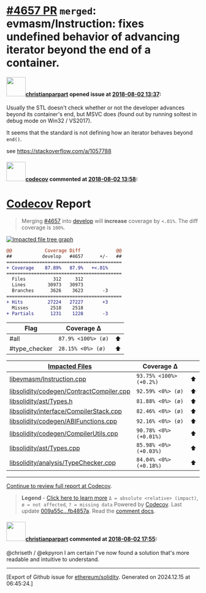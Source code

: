 # [\#4657 PR](https://github.com/ethereum/solidity/pull/4657) `merged`: evmasm/Instruction: fixes undefined behavior of advancing iterator beyond the end of a container.

#### <img src="https://avatars.githubusercontent.com/u/56763?u=373e0766d5c45bef8c7c7fc5ed48394935772065&v=4" width="50">[christianparpart](https://github.com/christianparpart) opened issue at [2018-08-02 13:37](https://github.com/ethereum/solidity/pull/4657):

Usually the STL doesn't check whether or not the developer advances beyond its container's end, but MSVC does (found out by running soltest in debug mode on Win32 / VS2017).

It seems that the standard is not defining how an iterator behaves beyond `end()`.

see https://stackoverflow.com/a/1057788


#### <img src="https://avatars.githubusercontent.com/in/254?v=4" width="50">[codecov](https://github.com/apps/codecov) commented at [2018-08-02 13:58](https://github.com/ethereum/solidity/pull/4657#issuecomment-409935850):

# [Codecov](https://codecov.io/gh/ethereum/solidity/pull/4657?src=pr&el=h1) Report
> Merging [#4657](https://codecov.io/gh/ethereum/solidity/pull/4657?src=pr&el=desc) into [develop](https://codecov.io/gh/ethereum/solidity/commit/009a55c82d22f08fd207739d7b8aeff215fb7c03?src=pr&el=desc) will **increase** coverage by `<.01%`.
> The diff coverage is `100%`.

[![Impacted file tree graph](https://codecov.io/gh/ethereum/solidity/pull/4657/graphs/tree.svg?width=650&height=150&src=pr&token=87PGzVEwU0)](https://codecov.io/gh/ethereum/solidity/pull/4657?src=pr&el=tree)

```diff
@@            Coverage Diff             @@
##           develop   #4657      +/-   ##
==========================================
+ Coverage    87.89%   87.9%   +<.01%     
==========================================
  Files          312     312              
  Lines        30973   30973              
  Branches      3626    3623       -3     
==========================================
+ Hits         27224   27227       +3     
  Misses        2518    2518              
+ Partials      1231    1228       -3
```

| Flag | Coverage Δ | |
|---|---|---|
| #all | `87.9% <100%> (ø)` | :arrow_up: |
| #type_checker | `28.15% <0%> (ø)` | :arrow_up: |

| [Impacted Files](https://codecov.io/gh/ethereum/solidity/pull/4657?src=pr&el=tree) | Coverage Δ | |
|---|---|---|
| [libevmasm/Instruction.cpp](https://codecov.io/gh/ethereum/solidity/pull/4657/diff?src=pr&el=tree#diff-bGliZXZtYXNtL0luc3RydWN0aW9uLmNwcA==) | `93.75% <100%> (+0.2%)` | :arrow_up: |
| [libsolidity/codegen/ContractCompiler.cpp](https://codecov.io/gh/ethereum/solidity/pull/4657/diff?src=pr&el=tree#diff-bGlic29saWRpdHkvY29kZWdlbi9Db250cmFjdENvbXBpbGVyLmNwcA==) | `92.59% <0%> (ø)` | :arrow_up: |
| [libsolidity/ast/Types.h](https://codecov.io/gh/ethereum/solidity/pull/4657/diff?src=pr&el=tree#diff-bGlic29saWRpdHkvYXN0L1R5cGVzLmg=) | `81.88% <0%> (ø)` | :arrow_up: |
| [libsolidity/interface/CompilerStack.cpp](https://codecov.io/gh/ethereum/solidity/pull/4657/diff?src=pr&el=tree#diff-bGlic29saWRpdHkvaW50ZXJmYWNlL0NvbXBpbGVyU3RhY2suY3Bw) | `82.46% <0%> (ø)` | :arrow_up: |
| [libsolidity/codegen/ABIFunctions.cpp](https://codecov.io/gh/ethereum/solidity/pull/4657/diff?src=pr&el=tree#diff-bGlic29saWRpdHkvY29kZWdlbi9BQklGdW5jdGlvbnMuY3Bw) | `92.16% <0%> (ø)` | :arrow_up: |
| [libsolidity/codegen/CompilerUtils.cpp](https://codecov.io/gh/ethereum/solidity/pull/4657/diff?src=pr&el=tree#diff-bGlic29saWRpdHkvY29kZWdlbi9Db21waWxlclV0aWxzLmNwcA==) | `90.78% <0%> (+0.01%)` | :arrow_up: |
| [libsolidity/ast/Types.cpp](https://codecov.io/gh/ethereum/solidity/pull/4657/diff?src=pr&el=tree#diff-bGlic29saWRpdHkvYXN0L1R5cGVzLmNwcA==) | `85.98% <0%> (+0.03%)` | :arrow_up: |
| [libsolidity/analysis/TypeChecker.cpp](https://codecov.io/gh/ethereum/solidity/pull/4657/diff?src=pr&el=tree#diff-bGlic29saWRpdHkvYW5hbHlzaXMvVHlwZUNoZWNrZXIuY3Bw) | `84.04% <0%> (+0.18%)` | :arrow_up: |

------

[Continue to review full report at Codecov](https://codecov.io/gh/ethereum/solidity/pull/4657?src=pr&el=continue).
> **Legend** - [Click here to learn more](https://docs.codecov.io/docs/codecov-delta)
> `Δ = absolute <relative> (impact)`, `ø = not affected`, `? = missing data`
> Powered by [Codecov](https://codecov.io/gh/ethereum/solidity/pull/4657?src=pr&el=footer). Last update [009a55c...fb4857a](https://codecov.io/gh/ethereum/solidity/pull/4657?src=pr&el=lastupdated). Read the [comment docs](https://docs.codecov.io/docs/pull-request-comments).

#### <img src="https://avatars.githubusercontent.com/u/56763?u=373e0766d5c45bef8c7c7fc5ed48394935772065&v=4" width="50">[christianparpart](https://github.com/christianparpart) commented at [2018-08-02 17:55](https://github.com/ethereum/solidity/pull/4657#issuecomment-410014045):

@chriseth / @ekpyron I am certain I've now found a solution that's more readable and intuitive to understand.


-------------------------------------------------------------------------------



[Export of Github issue for [ethereum/solidity](https://github.com/ethereum/solidity). Generated on 2024.12.15 at 06:45:24.]
